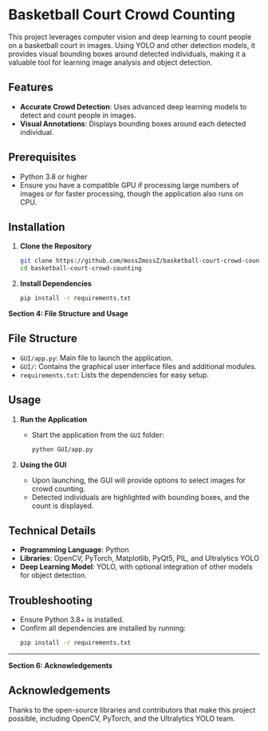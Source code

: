 
# Basketball Court Crowd Counting

This project leverages computer vision and deep learning to count people on a basketball court in images. Using YOLO and other detection models, it provides visual bounding boxes around detected individuals, making it a valuable tool for learning image analysis and object detection.

## Features

- **Accurate Crowd Detection**: Uses advanced deep learning models to detect and count people in images.
- **Visual Annotations**: Displays bounding boxes around each detected individual.

## Prerequisites

- Python 3.8 or higher
- Ensure you have a compatible GPU if processing large numbers of images or for faster processing, though the application also runs on CPU.
  
## Installation

1. **Clone the Repository**
   ```bash
   git clone https://github.com/mossZmossZ/basketball-court-crowd-counting.git
   cd basketball-court-crowd-counting
2. **Install Dependencies**
   ```bash
   pip install -r requirements.txt
   
**Section 4: File Structure and Usage**

## File Structure

- `GUI/app.py`: Main file to launch the application.
- `GUI/`: Contains the graphical user interface files and additional modules.
- `requirements.txt`: Lists the dependencies for easy setup.

## Usage

1. **Run the Application**
   - Start the application from the `GUI` folder:
     ```bash
     python GUI/app.py
     ```

2. **Using the GUI**
   - Upon launching, the GUI will provide options to select images for crowd counting.
   - Detected individuals are highlighted with bounding boxes, and the count is displayed.

## Technical Details

- **Programming Language**: Python
- **Libraries**: OpenCV, PyTorch, Matplotlib, PyQt5, PIL, and Ultralytics YOLO
- **Deep Learning Model**: YOLO, with optional integration of other models for object detection.

## Troubleshooting

- Ensure Python 3.8+ is installed.
- Confirm all dependencies are installed by running:
  ```bash
  pip install -r requirements.txt

---

**Section 6: Acknowledgements**

## Acknowledgements

Thanks to the open-source libraries and contributors that make this project possible, including OpenCV, PyTorch, and the Ultralytics YOLO team.
